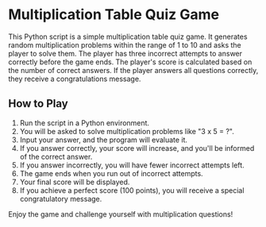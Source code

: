 # Multiplication Table Quiz Game

This Python script is a simple multiplication table quiz game. It generates random multiplication problems within the range of 1 to 10 and asks the player to solve them. The player has three incorrect attempts to answer correctly before the game ends. The player's score is calculated based on the number of correct answers. If the player answers all questions correctly, they receive a congratulations message.

## How to Play
1. Run the script in a Python environment.
2. You will be asked to solve multiplication problems like "3 x 5 = ?".
3. Input your answer, and the program will evaluate it.
4. If you answer correctly, your score will increase, and you'll be informed of the correct answer.
5. If you answer incorrectly, you will have fewer incorrect attempts left.
6. The game ends when you run out of incorrect attempts.
7. Your final score will be displayed.
8. If you achieve a perfect score (100 points), you will receive a special congratulatory message.

Enjoy the game and challenge yourself with multiplication questions!
